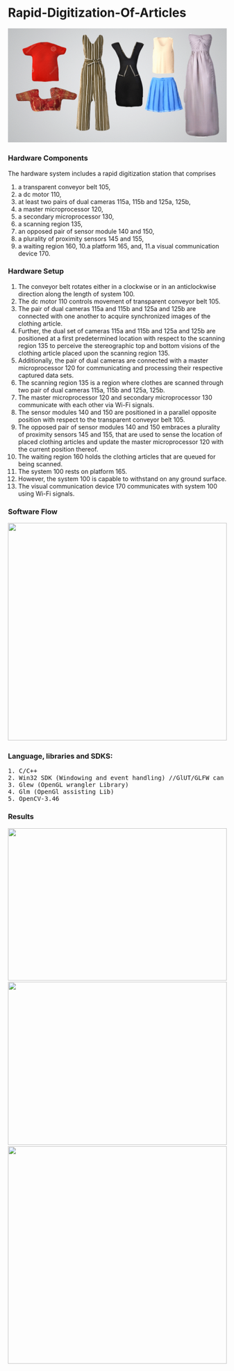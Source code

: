 # Rapid-Digitization-Of-Articles

![](gif.gif)

### Hardware Components

The hardware system includes a rapid digitization station that comprises 
1. a transparent conveyor belt 105, 
2. a dc motor 110, 
3. at least two pairs of dual cameras 115a, 115b and 125a, 125b, 
4. a master microprocessor 120, 
5. a secondary microprocessor 130, 
6. a scanning region 135, 
7. an opposed pair of sensor module 140 and 150, 
8. a plurality of proximity sensors 145 and 155, 
9. a waiting region 160, 
10.a platform 165, and,
11.a visual communication device 170.

### Hardware Setup
1. The conveyor belt rotates either in a clockwise or in an anticlockwise direction along the length of system 100. 
2. The dc motor 110 controls movement of transparent conveyor belt 105. 
3. The pair of dual cameras 115a and 115b and  125a and 125b are connected with one another to acquire synchronized images of the clothing article. 
4. Further, the dual set of cameras 115a and 115b and 125a and 125b are positioned at a first predetermined location with respect to the scanning region 135 to perceive the   stereographic top and bottom visions of the clothing article placed upon the scanning region 135. 
5. Additionally, the pair of dual cameras are connected with a master microprocessor 120 for communicating and processing their respective captured data sets. 
6. The scanning region 135 is a region where clothes are scanned through two pair of dual cameras 115a, 115b and 125a, 125b. 
7. The master microprocessor 120 and secondary microprocessor 130 communicate with each other via Wi-Fi signals. 
8. The sensor modules 140 and 150 are positioned in a parallel opposite position with respect to the transparent conveyor belt 105. 
9. The opposed pair of sensor modules 140 and 150 embraces a plurality of proximity sensors 145 and 155, that are used to sense the location of placed clothing articles and update the master microprocessor 120 with the current position thereof. 
10. The waiting region 160 holds the clothing articles that are queued for being scanned. 
11. The system 100 rests on platform 165. 
12. However, the system 100 is capable to withstand on any ground surface. 
13. The visual communication device 170 communicates with system 100 using Wi-Fi signals.

### Software Flow

<img src="https://github.com/purvakulkarni15/Rapid-Digitization-Of-Articles/blob/main/Result/SoftwareAlgorithm.PNG" width="100%" height="500">
</pre>

### Language, libraries and SDKS:

<pre>
1. C/C++
2. Win32 SDK (Windowing and event handling) //GlUT/GLFW can be used instead
3. Glew (OpenGL wrangler Library)
4. Glm (OpenGl assisting Lib)
5. OpenCV-3.46
</pre>


### Results
<img src="https://github.com/purvakulkarni15/Rapid-Digitization-Of-Articles/blob/main/Result/Result-1.PNG" width="100%" height="350">
<img src="https://github.com/purvakulkarni15/Rapid-Digitization-Of-Articles/blob/main/Result/Result-2.PNG" width="100%" height="375">
<img src="https://github.com/purvakulkarni15/Rapid-Digitization-Of-Articles/blob/main/Result/Result-3.PNG" width="100%" height="500">
